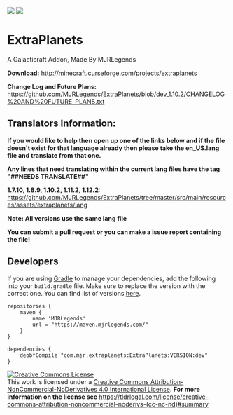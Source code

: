 [![](http://cf.way2muchnoise.eu/full_extraplanets_downloads.svg)](https://minecraft.curseforge.com/projects/extraplanets) [![](http://cf.way2muchnoise.eu/versions/Minecraft_extraplanets_all.svg)](https://minecraft.curseforge.com/projects/extraplanets)

# ExtraPlanets
A Galacticraft Addon, Made By MJRLegends 

**Download:** http://minecraft.curseforge.com/projects/extraplanets

**Change Log and Future Plans:** https://github.com/MJRLegends/ExtraPlanets/blob/dev_1.10.2/CHANGELOG%20AND%20FUTURE_PLANS.txt

## Translators Information:

**If you would like to help then open up one of the links below and if the file doesn't exist for that language already then please take the en_US.lang file and translate from that one.**

**Any lines that need translating within the current lang files have the tag "##NEEDS TRANSLATE##"**

**1.7.10, 1.8.9, 1.10.2, 1.11.2, 1.12.2:**
https://github.com/MJRLegends/ExtraPlanets/tree/master/src/main/resources/assets/extraplanets/lang

**Note: All versions use the same lang file**

**You can submit a pull request or you can make a issue report containing the file!**

## Developers
If you are using [Gradle](https://gradle.org) to manage your dependencies, add the following into your `build.gradle` file. Make sure to replace the version with the correct one. You can find list of versions [here](https://maven.mjrlegends.com/com/mjr/extraplanets/ExtraPlanets/).
```
repositories {
    maven {
	    name 'MJRLegends'
	    url = "https://maven.mjrlegends.com/"
    }
}

dependencies {
    deobfCompile "com.mjr.extraplanets:ExtraPlanets:VERSION:dev"
}
```

<a rel="license" href="http://creativecommons.org/licenses/by-nc-nd/4.0/"><img alt="Creative Commons License" style="border-width:0" src="https://i.creativecommons.org/l/by-nc-nd/4.0/88x31.png" /></a><br />This work is licensed under a <a rel="license" href="http://creativecommons.org/licenses/by-nc-nd/4.0/">Creative Commons Attribution-NonCommercial-NoDerivatives 4.0 International License</a>. **For more information on the license see** https://tldrlegal.com/license/creative-commons-attribution-noncommercial-noderivs-(cc-nc-nd)#summary
